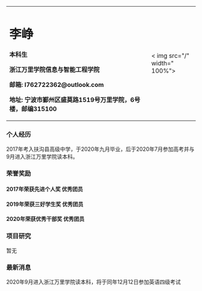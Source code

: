 <table border="0">
  <tr>
    <td width=" 75%" >
      <h1>李峥</h1>
      <p><b>本科生</b></p >
      <p><b>浙江万里学院信息与智能工程学院</b></p >
      <p><b>邮箱: l762722362@outlook.com</b></p >
      <p><b>地址: 宁波市鄞州区盛莫路1519号万里学院，6号楼，邮编315100</b></p >
    </td>
    <td width= " 25%">
    < img src="/" width=" 100%">
  </td>
  </tr>
</table>

### 个人经历
2017年考入扶沟县高级中学，于2020年九月毕业，后于2020年7月参加高考并与9月进入浙江万里学院读本科。

### 荣誉奖励
#### 2017年荣获先进个人奖 优秀团员
#### 2019年荣获三好学生奖 优秀团员
#### 2020年荣获优秀干部奖 优秀团员

### 项目研究
暂无

### 最新消息
2020年9月进入浙江万里学院读本科，将于同年12月12日参加英语四级考试
